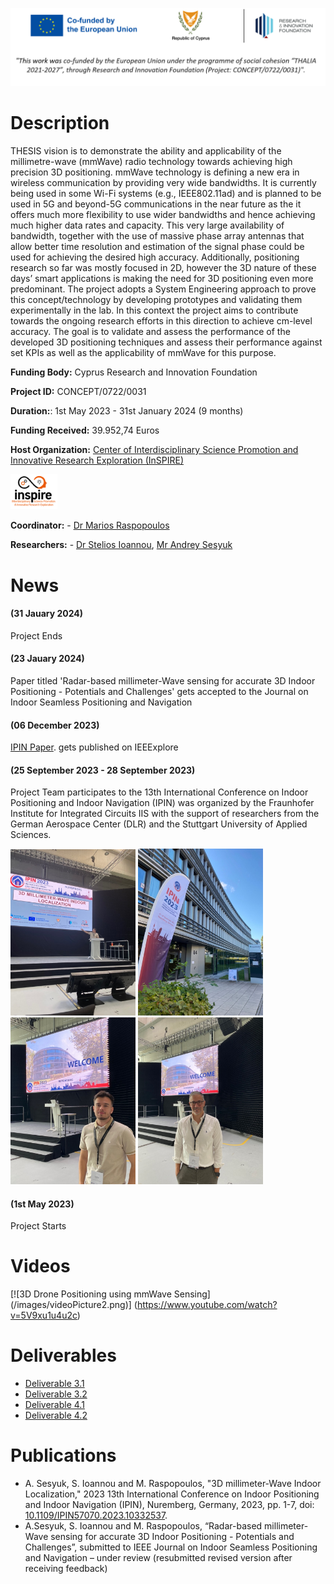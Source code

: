 ![Banner](/images/Thesisbanner.png)

# Description
THESIS vision is to demonstrate the ability and applicability of the millimetre-wave (mmWave) radio technology towards achieving high precision 3D positioning. mmWave technology is defining a new era in wireless communication by providing very wide bandwidths. It is currently being used in some Wi-Fi systems (e.g., IEEE802.11ad) and is planned to be used in 5G and beyond-5G communications in the near future as the it offers much more flexibility to use wider bandwidths and hence achieving much higher data rates and capacity. This very large availability of bandwidth, together with the use of massive phase array antennas that allow better time resolution and estimation of the signal phase could be used for achieving the desired high accuracy. Additionally, positioning research so far was mostly focused in 2D, however the 3D nature of these days’ smart applications is making the need for 3D positioning even more predominant. The project adopts a System Engineering approach to prove this concept/technology by developing prototypes and validating them experimentally in the lab.
In this context the project aims to contribute towards the ongoing research efforts in this direction to achieve cm-level accuracy. The goal is to validate and assess the performance of the developed 3D positioning techniques and assess their performance against set KPIs as well as the applicability of mmWave for this purpose.

**Funding Body:** Cyprus Research and Innovation Foundation

**Project ID:** CONCEPT/0722/0031

**Duration:**: 1st May 2023 - 31st January 2024 (9 months)

**Funding Received:** 39.952,74 Euros

**Host Organization:** [Center of Interdisciplinary Science Promotion and Innovative Research Exploration (InSPIRE)](http://inspirecenter.org/)

<img src="./images/Picture2.png" width="75" >


**Coordinator:** - [Dr Marios Raspopoulos](https://www.uclancyprus.ac.cy/academic/dr-marios-raspopoulos/) 

**Researchers:** - [Dr Stelios Ioannou](https://www.uclancyprus.ac.cy/academic/dr-stelios-ioannou/), [Mr Andrey Sesyuk](https://www.linkedin.com/in/asesyuk/)

# News
#### (31 Jauary 2024)
Project Ends

#### (23 Jauary 2024)
Paper titled 'Radar-based millimeter-Wave sensing for accurate 3D Indoor Positioning - Potentials and Challenges' gets accepted to the Journal on Indoor Seamless Positioning and Navigation

#### (06 December 2023)
[IPIN Paper](https://ieeexplore.ieee.org/document/10332537). gets published on IEEExplore

#### (25 September 2023 - 28 September 2023)
Project Team participates to the 13th International Conference on Indoor Positioning and Indoor Navigation (IPIN) was organized by the Fraunhofer Institute for Integrated Circuits IIS with the support of researchers from the German Aerospace Center (DLR) and the Stuttgart University of Applied Sciences. 

<img src="./images/Picture3.jpg" width="200" >  <img src="./images/Picture4.jpg" width="200" >  <img src="./images/Picture5.jpg" width="200" >  <img src="./images/Picture6.jpg" width="200" >

#### (1st May 2023) 
Project Starts


# Videos
[![3D Drone Positioning using mmWave Sensing]
(/images/videoPicture2.png)]
(https://www.youtube.com/watch?v=5V9xu1u4u2c)

# Deliverables
- [Deliverable 3.1](/deliverables/THESIS_D3.1.pdf)
- [Deliverable 3.2](/deliverables/THESIS_D3.2.pdf)
- [Deliverable 4.1](/deliverables/THESIS_D4.1.pdf)
- [Deliverable 4.2](/deliverables/THESIS_D4.2.pdf)


# Publications

- A. Sesyuk, S. Ioannou and M. Raspopoulos, "3D millimeter-Wave Indoor Localization," 2023 13th International Conference on Indoor Positioning and Indoor Navigation (IPIN), Nuremberg, Germany, 2023, pp. 1-7, doi: [10.1109/IPIN57070.2023.10332537](https://ieeexplore.ieee.org/document/10332537).
- A.Sesyuk, S. Ioannou and M. Raspopoulos, “Radar-based millimeter-Wave sensing for accurate 3D Indoor Positioning - Potentials and Challenges”, submitted to IEEE Journal on Indoor Seamless Positioning and Navigation – under review (resubmitted revised version after receiving feedback)
